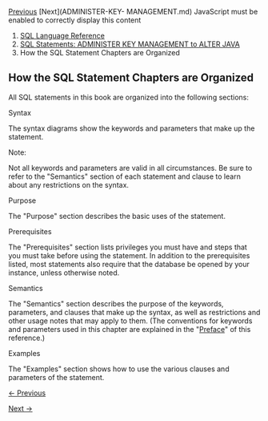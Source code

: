 [Previous](Types-of-SQL-Statements.md) [Next](ADMINISTER-KEY-
MANAGEMENT.md) JavaScript must be enabled to correctly display this content

  1. [SQL Language Reference ](index.md)
  2. [ SQL Statements: ADMINISTER KEY MANAGEMENT to ALTER JAVA](SQL-Statements-ADMINISTER-KEY-MANAGEMENT-to-ALTER-JAVA.md)
  3. How the SQL Statement Chapters are Organized 

## How the SQL Statement Chapters are Organized

All SQL statements in this book are organized into the following sections:

Syntax

The syntax diagrams show the keywords and parameters that make up the
statement.

Note:

Not all keywords and parameters are valid in all circumstances. Be sure to
refer to the "Semantics" section of each statement and clause to learn about
any restrictions on the syntax.

Purpose

The "Purpose" section describes the basic uses of the statement.

Prerequisites

The "Prerequisites" section lists privileges you must have and steps that you
must take before using the statement. In addition to the prerequisites listed,
most statements also require that the database be opened by your instance,
unless otherwise noted.

Semantics

The "Semantics" section describes the purpose of the keywords, parameters, and
clauses that make up the syntax, as well as restrictions and other usage notes
that may apply to them. (The conventions for keywords and parameters used in
this chapter are explained in the
"[Preface](Preface.md#GUID-0897B474-6033-4398-AA8A-922F1C5CAF53)" of this
reference.)

Examples

The "Examples" section shows how to use the various clauses and parameters of
the statement.


[← Previous](Types-of-SQL-Statements.md)

[Next →](ADMINISTER-KEY-MANAGEMENT.md)
